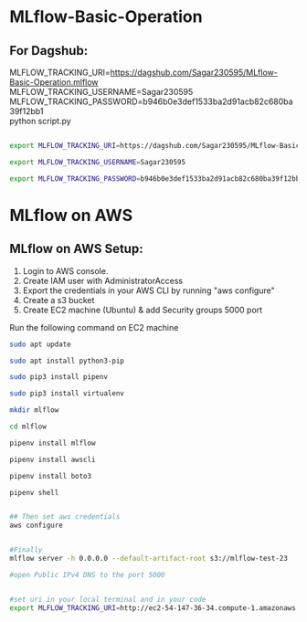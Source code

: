 # MLflow-Basic-Operation



## For Dagshub:

MLFLOW_TRACKING_URI=https://dagshub.com/Sagar230595/MLflow-Basic-Operation.mlflow \
MLFLOW_TRACKING_USERNAME=Sagar230595 \
MLFLOW_TRACKING_PASSWORD=b946b0e3def1533ba2d91acb82c680ba39f12bb1 \
python script.py

```bash

export MLFLOW_TRACKING_URI=https://dagshub.com/Sagar230595/MLflow-Basic-Operation.mlflow

export MLFLOW_TRACKING_USERNAME=Sagar230595

export MLFLOW_TRACKING_PASSWORD=b946b0e3def1533ba2d91acb82c680ba39f12bb1

```

# MLflow on AWS


## MLflow on AWS Setup:

1. Login to AWS console.
2. Create IAM user with AdministratorAccess
3. Export the credentials in your AWS CLI by running "aws configure"
4. Create a s3 bucket
5. Create EC2 machine (Ubuntu) & add Security groups 5000 port

Run the following command on EC2 machine
```bash
sudo apt update

sudo apt install python3-pip

sudo pip3 install pipenv

sudo pip3 install virtualenv

mkdir mlflow

cd mlflow

pipenv install mlflow

pipenv install awscli

pipenv install boto3

pipenv shell


## Then set aws credentials
aws configure


#Finally 
mlflow server -h 0.0.0.0 --default-artifact-root s3://mlflow-test-23

#open Public IPv4 DNS to the port 5000


#set uri in your local terminal and in your code 
export MLFLOW_TRACKING_URI=http://ec2-54-147-36-34.compute-1.amazonaws.com:5000/
```



